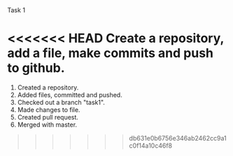 Task 1

<<<<<<< HEAD
Create a repository, add a file, make commits and push to github.
=======
1) Created a repository.
2) Added files, committed and pushed.
3) Checked out a branch "task1".
4) Made changes to file.
5) Created pull request.
6) Merged with master.
>>>>>>> db631e0b6756e346ab2462cc9a1c0f14a10c46f8
